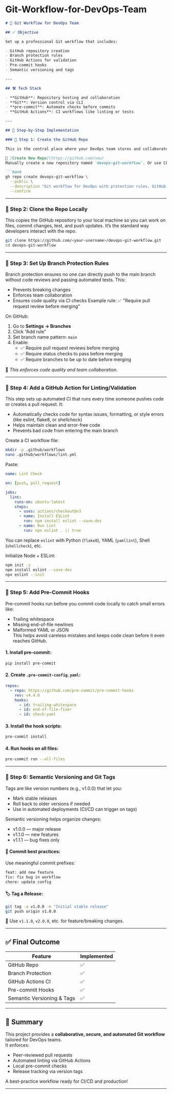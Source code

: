 # Git-Workflow-for-DevOps-Team


```markdown
# 🚀 Git Workflow for DevOps Team

## ✅ Objective

Set up a professional Git workflow that includes:

- GitHub repository creation  
- Branch protection rules  
- GitHub Actions for validation  
- Pre-commit hooks  
- Semantic versioning and tags  

---

## 🛠️ Tech Stack

- **GitHub**: Repository hosting and collaboration  
- **Git**: Version control via CLI  
- **pre-commit**: Automate checks before commits  
- **GitHub Actions**: CI workflows like linting or tests  

---

## 🧱 Step-by-Step Implementation

### 🧩 Step 1: Create the GitHub Repo

This is the central place where your DevOps team stores and collaborates on code. Using GitHub also allows integration with CI/CD tools, issue tracking, and automation.

🔗 [Create New Repo](https://github.com/new)  
Manually create a new repository named `devops-git-workflow`. Or use CLI:

```bash
gh repo create devops-git-workflow \
  --public \
  --description "Git workflow for DevOps with protection rules, GitHub Actions, and pre-commit hooks" \
  --confirm
```

---

### 🧩 Step 2: Clone the Repo Locally

This copies the GitHub repository to your local machine so you can work on files, commit changes, test, and push updates. It’s the standard way developers interact with the repo.

```bash
git clone https://github.com/<your-username>/devops-git-workflow.git
cd devops-git-workflow
```

---

### 🧩 Step 3: Set Up Branch Protection Rules
Branch protection ensures no one can directly push to the main branch without code reviews and passing automated tests. This:
  - Prevents breaking changes
  - Enforces team collaboration
  - Ensures code quality via CI checks
Example rule: ✅ "Require pull request review before merging"


On GitHub:

1. Go to **Settings → Branches**
2. Click “Add rule”
3. Set branch name pattern: `main`
4. Enable:
   - ✅ Require pull request reviews before merging  
   - ✅ Require status checks to pass before merging  
   - ✅ Require branches to be up to date before merging  

🔐 *This enforces code quality and team collaboration.*

---

### 🧩 Step 4: Add a GitHub Action for Linting/Validation
This step sets up automated CI that runs every time someone pushes code or creates a pull request. It:  
  - Automatically checks code for syntax issues, formatting, or style errors (like eslint, flake8, or shellcheck)  
  - Helps maintain clean and error-free code  
  - Prevents bad code from entering the main branch  

Create a CI workflow file:

```bash
mkdir -p .github/workflows
nano .github/workflows/lint.yml
```

Paste:

```yaml
name: Lint Check

on: [push, pull_request]

jobs:
  lint:
    runs-on: ubuntu-latest
    steps:
      - uses: actions/checkout@v3
      - name: Install ESLint
        run: npm install eslint --save-dev
      - name: Run Lint
        run: npx eslint . || true
```

You can replace `eslint` with Python (`flake8`), YAML (`yamllint`), Shell (`shellcheck`), etc.

Initialize Node + ESLint:

```bash
npm init -y
npm install eslint --save-dev
npx eslint --init
```

---

### 🧩 Step 5: Add Pre-Commit Hooks

Pre-commit hooks run before you commit code locally to catch small errors like:  
  - Trailing whitespace  
  - Missing end-of-file newlines  
  - Malformed YAML or JSON  
This helps avoid careless mistakes and keeps code clean before it even reaches GitHub.  

#### 1. Install pre-commit:

```bash
pip install pre-commit
```

#### 2. Create `.pre-commit-config.yaml`:

```yaml
repos:
  - repo: https://github.com/pre-commit/pre-commit-hooks
    rev: v4.4.0
    hooks:
      - id: trailing-whitespace
      - id: end-of-file-fixer
      - id: check-yaml
```

#### 3. Install the hook scripts:

```bash
pre-commit install
```

#### 4. Run hooks on all files:

```bash
pre-commit run --all-files
```

---

### 🧩 Step 6: Semantic Versioning and Git Tags

Tags are like version numbers (e.g., v1.0.0) that let you:
  - Mark stable releases
  - Roll back to older versions if needed
  - Use in automated deployments (CI/CD can trigger on tags)
  
Semantic versioning helps organize changes:
  - v1.0.0 — major release
  - v1.1.0 — new features
  - v1.1.1 — bug fixes only

#### 🌱 Commit best practices:

Use meaningful commit prefixes:
```bash
feat: add new feature
fix: fix bug in workflow
chore: update config
```

#### 🏷️ Tag a Release:

```bash
git tag -a v1.0.0 -m "Initial stable release"
git push origin v1.0.0
```

🔁 Use `v1.1.0`, `v2.0.0`, etc. for feature/breaking changes.

---

## ✅ Final Outcome

| Feature                     | Implemented |
|----------------------------|-------------|
| GitHub Repo                | ✅           |
| Branch Protection          | ✅           |
| GitHub Actions CI          | ✅           |
| Pre-commit Hooks           | ✅           |
| Semantic Versioning & Tags | ✅           |

---

## 🧾 Summary

This project provides a **collaborative, secure, and automated Git workflow** tailored for DevOps teams.  
It enforces:
- Peer-reviewed pull requests  
- Automated linting via GitHub Actions  
- Local pre-commit checks  
- Release tracking via version tags  

A best-practice workflow ready for CI/CD and production!

---
```

